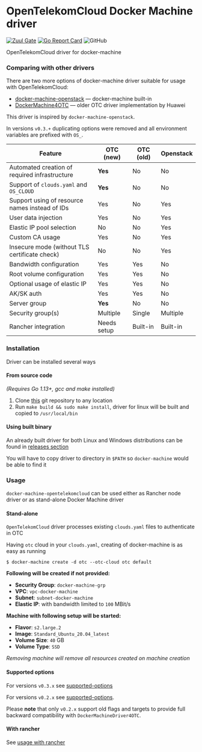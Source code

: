 # OpenTelekomCloud Docker Machine driver

[![Zuul Gate](https://zuul.eco.tsi-dev.otc-service.com/api/tenant/eco/badge?project=opentelekomcloud/docker-machine-opentelekomcloud&pipeline=check&branch=devel)](https://zuul.eco.tsi-dev.otc-service.com/t/eco/builds?project=opentelekomcloud%2Fdocker-machine-opentelekomcloud)
[![Go Report Card](https://goreportcard.com/badge/github.com/opentelekomcloud/docker-machine-opentelekomcloud)](https://goreportcard.com/report/github.com/opentelekomcloud/docker-machine-opentelekomcloud)
![GitHub](https://img.shields.io/github/license/opentelekomcloud/docker-machine-opentelekomcloud)

OpenTelekomCloud driver for docker-machine

### Comparing with other drivers

There are two more options of docker-machine driver suitable for usage with OpenTelekomCloud:

* [docker-machine-openstack](https://opendev.org/x/docker-machine-openstack) ― docker-machine built-in
* [DockerMachine4OTC](https://github.com/Huawei/DockerMachineDriver4OTC) ― older OTC driver implementation by Huawei

This driver is inspired by `docker-machine-openstack`.

In versions `v0.3.+` duplicating options were removed and all environment variables are prefixed with `OS_`.

Feature                                        | OTC (new)   | OTC (old) | Openstack
---                                            | ---         | ---       | ---
Automated creation of required infrastructure  | **Yes**     | No        | No
Support of `clouds.yaml` and `OS_CLOUD`        | **Yes**     | No        | No
Support using of resource names instead of IDs | Yes         | No        | Yes
User data injection                            | Yes         | No        | Yes
Elastic IP pool selection                      | No          | No        | Yes
Custom CA usage                                | Yes         | No        | Yes
Insecure mode (without TLS certificate check)  | No          | No        | Yes
Bandwidth configuration                        | Yes         | Yes       | No
Root volume configuration                      | Yes         | Yes       | No
Optional usage of elastic IP                   | Yes         | Yes       | No
AK/SK auth                                     | Yes         | Yes       | No
Server group                                   | **Yes**     | No        | No
Security group(s)                              | Multiple    | Single    | Multiple
Rancher integration                            | Needs setup | Built-in  | Built-in

### Installation

Driver can be installed several ways

#### From source code

_(Requires Go 1.13+, gcc and make installed)_

1. Clone [this](https://github.com/opentelekomcloud/docker-machine-opentelekomcloud) git repository to any location
2. Run `make build && sudo make install`, driver for linux will be built and copied to `/usr/local/bin`

#### Using built binary

An already built driver for both Linux and Windows distributions can be found in
[releases section](https://github.com/opentelekomcloud/docker-machine-opentelekomcloud/releases)

You will have to copy driver to directory in `$PATH` so `docker-machine` would be able to find it

### Usage

`docker-machine-opentelekomcloud` can be used either as Rancher node driver or as stand-alone Docker Machine driver

#### Stand-alone

`OpenTelekomCloud` driver processes existing `clouds.yaml` files to authenticate in OTC

Having `otc` cloud in your `clouds.yaml`, creating of docker-machine is as easy as running

```shell
$ docker-machine create -d otc --otc-cloud otc default
```

**Following will be created if not provided:**

- **Security Group**: `docker-machine-grp`
- **VPC**: `vpc-docker-machine`
- **Subnet**: `subnet-docker-machine`
- **Elastic IP**: with bandwidth limited to `100` MBit/s

**Machine with following setup will be started:**

- **Flavor**: `s2.large.2`
- **Image**: `Standard_Ubuntu_20.04_latest`
- **Volume Size**: `40` GB
- **Volume Type**: `SSD`

*Removing machine will remove all resources created on machine creation*

#### Supported options

For versions `v0.3.x` see [supported-options](docs/supported-options-v0.3.x.md)

For versions `v0.2.x` see [supported-options](docs/supported-options-v0.2.x.md).

Please **note** that only `v0.2.x` support old flags and targets to provide full backward compatibility
with `DockerMachineDriver4OTC`.

#### With rancher

See [usage with rancher](docs/usage-with-rancher.md)
